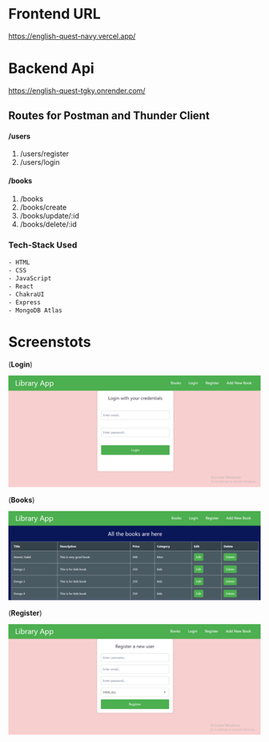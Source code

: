 # Frontend URL 
https://english-quest-navy.vercel.app/
# Backend Api
https://english-quest-tgky.onrender.com/

## Routes for Postman and Thunder Client
#### /users  
1. /users/register 
2. /users/login
        
#### /books  
1. /books
2. /books/create
3. /books/update/:id
4. /books/delete/:id

### Tech-Stack Used
```
- HTML
- CSS
- JavaScript
- React
- ChakraUI
- Express
- MongoDB Atlas
```


# Screenstots

(**Login**)

![Alt Text](https://raw.githubusercontent.com/mohdaamil120/English_Quest/main/client/src/images/login.png)

(**Books**)

![Alt Text](https://raw.githubusercontent.com/mohdaamil120/English_Quest/main/client/src/images/book.png)

(**Register**)

![Alt Text](https://raw.githubusercontent.com/mohdaamil120/English_Quest/main/client/src/images/register.png)
